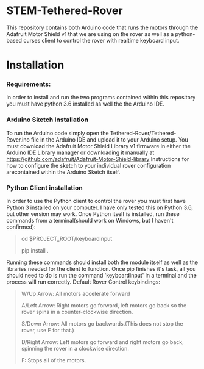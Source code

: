 # STEM-Tethered-Rover
This repository contains both Arduino code that runs the motors through the Adafruit Motor Shield v1 that we are using on the rover as well as a python-based curses client to control the rover with realtime keyboard input. 

# Installation
### Requirements:
In order to install and run the two programs contained within this repository you must have python 3.6 installed as well the the Arduino IDE. 
### Arduino Sketch Installation
To run the Arduino code simply open the Tethered-Rover/Tethered-Rover.ino file in the Arduino IDE and upload it to your Arduino setup. 
You must download the Adafruit Motor Shield Library v1 firmware in either the Arduino IDE Library manager or downloading it manually at https://github.com/adafruit/Adafruit-Motor-Shield-library
Instructions for how to configure the sketch to your individual rover configuration arecontained within the Arduino Sketch itself. 
### Python Client installation
In order to use the Python client to control the rover you must first have Python 3 installed on your computer. I have only tested this on Python 3.6, but other version may work. Once Python itself is installed, run these commands from a terminal(should work on Windows, but I haven't confirmed):
>cd $PROJECT_ROOT/keyboardinput
>
>pip install .

Running these commands should install both the module itself as well as the libraries needed for the client to function. Once pip finishes it's task, all you should need to do is run the command 'keyboardinput' in a terminal and the process will run correctly. Default Rover Control keybindings:
> W/Up Arrow: All motors accelerate forward
>
> A/Left Arrow: Right motors go forward, left motors go back so the rover spins in a counter-clockwise direction.
>
> S/Down Arrow: All motors go backwards.(This does not stop the rover, use F for that.)
>
> D/Right Arrow: Left motors go forward and right motors go back, spinning the rover in a clockwise direction. 
>
> F: Stops all of the motors. 